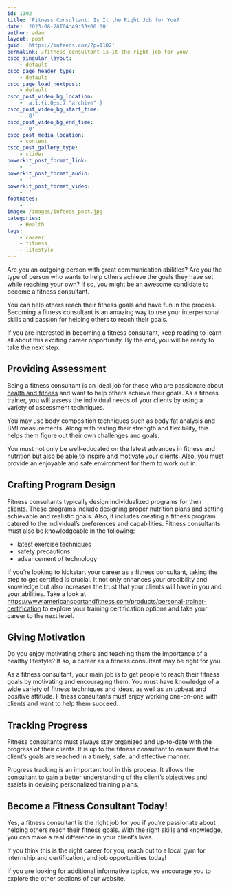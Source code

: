 ```yaml
---
id: 1102
title: 'Fitness Consultant: Is It the Right Job for You?'
date: '2023-08-28T04:49:53+00:00'
author: adam
layout: post
guid: 'https://infeeds.com/?p=1102'
permalink: /fitness-consultant-is-it-the-right-job-for-you/
csco_singular_layout:
    - default
csco_page_header_type:
    - default
csco_page_load_nextpost:
    - default
csco_post_video_bg_location:
    - 'a:1:{i:0;s:7:"archive";}'
csco_post_video_bg_start_time:
    - '0'
csco_post_video_bg_end_time:
    - '0'
csco_post_media_location:
    - content
csco_post_gallery_type:
    - slider
powerkit_post_format_link:
    - ''
powerkit_post_format_audio:
    - ''
powerkit_post_format_video:
    - ''
footnotes:
    - ''
image: /images/infeeds_post.jpg
categories:
    - Health
tags:
    - career
    - fitness
    - lifestyle
---
```


Are you an outgoing person with great communication abilities? Are you the type of person who wants to help others achieve the goals they have set while reaching your own? If so, you might be an awesome candidate to become a fitness consultant.

You can help others reach their fitness goals and have fun in the process. Becoming a fitness consultant is an amazing way to use your interpersonal skills and passion for helping others to reach their goals.

If you are interested in becoming a fitness consultant, keep reading to learn all about this exciting career opportunity. By the end, you will be ready to take the next step.

## **Providing Assessment**

Being a fitness consultant is an ideal job for those who are passionate about [health and fitness](https://www.everydayhealth.com/fitness/guide/) and want to help others achieve their goals. As a fitness trainer, you will assess the individual needs of your clients by using a variety of assessment techniques.

You may use body composition techniques such as body fat analysis and BMI measurements. Along with testing their strength and flexibility, this helps them figure out their own challenges and goals.

You must not only be well-educated on the latest advances in fitness and nutrition but also be able to inspire and motivate your clients. Also, you must provide an enjoyable and safe environment for them to work out in.

## **Crafting Program Design**

Fitness consultants typically design individualized programs for their clients. These programs include designing proper nutrition plans and setting achievable and realistic goals. Also, it includes creating a fitness program catered to the individual’s preferences and capabilities. Fitness consultants must also be knowledgeable in the following:

- latest exercise techniques
- safety precautions
- advancement of technology

If you’re looking to kickstart your career as a fitness consultant, taking the step to get certified is crucial. It not only enhances your credibility and knowledge but also increases the trust that your clients will have in you and your abilities. Take a look at <https://www.americansportandfitness.com/products/personal-trainer-certification> to explore your training certification options and take your career to the next level.

## **Giving Motivation**

Do you enjoy motivating others and teaching them the importance of a healthy lifestyle? If so, a career as a fitness consultant may be right for you.

As a fitness consultant, your main job is to get people to reach their fitness goals by motivating and encouraging them. You must have knowledge of a wide variety of fitness techniques and ideas, as well as an upbeat and positive attitude. Fitness consultants must enjoy working one-on-one with clients and want to help them succeed.

## **Tracking Progress**

Fitness consultants must always stay organized and up-to-date with the progress of their clients. It is up to the fitness consultant to ensure that the client’s goals are reached in a timely, safe, and effective manner.

Progress tracking is an important tool in this process. It allows the consultant to gain a better understanding of the client’s objectives and assists in devising personalized training plans.

## **Become a Fitness Consultant Today!**

Yes, a fitness consultant is the right job for you if you’re passionate about helping others reach their fitness goals. With the right skills and knowledge, you can make a real difference in your client’s lives.

If you think this is the right career for you, reach out to a local gym for internship and certification, and job opportunities today!

If you are looking for additional informative topics, we encourage you to explore the other sections of our website.